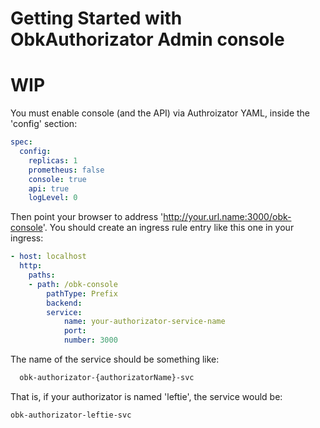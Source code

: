 # Getting Started with ObkAuthorizator Admin console

# **WIP**
You must enable console (and the API) via Authroizator YAML, inside the 'config' section:

```yaml
spec:
  config:
    replicas: 1
    prometheus: false
    console: true
    api: true
    logLevel: 0
```

Then point your browser to address 'http://your.url.name:3000/obk-console'. You should create an ingress rule entry like this one in your ingress:

```yaml
- host: localhost
  http:
    paths:
    - path: /obk-console
        pathType: Prefix
        backend:
        service:
            name: your-authorizator-service-name
            port:
            number: 3000
```

The name of the service should be something like:

```bash
  obk-authorizator-{authorizatorName}-svc
```

That is, if your authorizator is named 'leftie', the service would be:

```
obk-authorizator-leftie-svc
```

